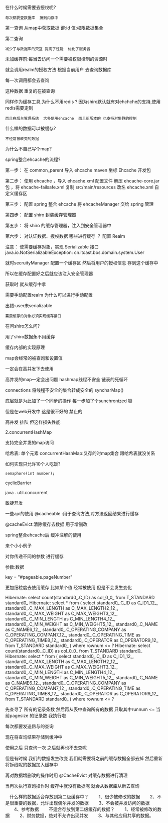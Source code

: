 
在什么时候需要去授权呢?

	每次都要查数据库  搞到内存中

第一查询 从map中获取数据
		键:id  值:权限数据集合

第二查询 

	减少了与数据库的交互 提高了性能  优化了服务器


未加缓存前:每当去访问一个需要被权限控制的资源时

就会调用realm的授权方法  根据当前用户 去查询数据库

每一次调用都会去查询


这种数据 重复的在被查询

同样作为缓存工具,为什么不用redis ?
	因为shiro默认就有对ehchche的支持,使用redis需要定制

	而且在后台管理系统  大多使用ehcache  而且新版本的 也支持对集群的控制


什么样的数据可以被缓存?

	不经常被改变的数据

为什么不自己写个map?

	
spring整合ehcache的流程?

第一步： 在 common_parent 导入 ehcache maven 坐标
Ehcache 开发包

第二步： 使用 ehcache ，导入 ehcache.xml 配置文件
解压 ehcache-core.jar 包 ，将 ehcache-failsafe.xml 复制 src/main/resources
改名 ehcache.xml  自定义缓存区

第三步： 配置 spring 整合 ehcache
将 ehcacheManager 交给 spring 管理

第四步： 配置 shiro 封装缓存管理器

第五步： 将 shiro 的缓存管理器，注入到安全管理器中

第六步： 对认证数据、授权数据 哪些进行缓存 ？
配置 Realm

注意： 使需要缓存对象，实现 Serializable 接口
java.io.NotSerializableException: cn.itcast.bos.domain.system.User



就时secruityManager 配置一个缓存区  然后将用户的授权信息 存到这个缓存中

所以在缓存配置好之后就应该注入安全管理器

获取时 就从缓存中拿




需要手动配置realm  为什么可以进行手动配置


出错:user未serializable 

	需要缓存的对象必须实现缓存接口

在问shiro怎么问?

	
用了shiro数据永不用缓存


缓存内部的实现原理


map会经常的被查询和设置值

一定会在高并发下去使用

高并发的map一定会出问题  hashmap线程不安全  链表的死循环

connections 将线程不安全的集合转成安全的  syncharMap()

底层就是为此加了一个同步的操作  每一步加了个sunchronized 锁

但是在web开发中 这是很不好的  禁止的  

高并发  排队  但这样损失性能

2.concurrentHashMap

支持完全并发的map访问  


哈希表: 单个元素
concurrentHashMap:又存的时map集合  跟哈希表就没关系


如何实现只允许10个人吃饭?

	semaphore(int number);

cyclicBarrier 

java . util.concurrent


敏捷开发


一些api的使用
@cacheable :用于查询方法,对方法返回结果进行缓存

  @cacheEvict:清除缓存去数据  用于增删改

spring整合ehcache后  缓冲注解的使用


来个小小例子

对你传递不同的参数 进行缓存

参数:数据

key = "#pageable.pageNumber"

更加细粒度去使用缓存 比如某个值 经常被使用 但是不会发生变化  


Hibernate: select count(standard0_.C_ID) as col_0_0_ from T_STANDARD standard0_
Hibernate: select * from ( select standard0_.C_ID as C_ID1_12_, standard0_.C_MAX_LENGTH as C_MAX_LENGTH2_12_, standard0_.C_MAX_WEIGHT as C_MAX_WEIGHT3_12_, standard0_.C_MIN_LENGTH as C_MIN_LENGTH4_12_, standard0_.C_MIN_WEIGHT as C_MIN_WEIGHT5_12_, standard0_.C_NAME as C_NAME6_12_, standard0_.C_OPERATING_COMPANY as C_OPERATING_COMPAN7_12_, standard0_.C_OPERATING_TIME as C_OPERATING_TIME8_12_, standard0_.C_OPERATOR as C_OPERATOR9_12_ from T_STANDARD standard0_ ) where rownum <= ?
Hibernate: select count(standard0_.C_ID) as col_0_0_ from T_STANDARD standard0_
Hibernate: select * from ( select standard0_.C_ID as C_ID1_12_, standard0_.C_MAX_LENGTH as C_MAX_LENGTH2_12_, standard0_.C_MAX_WEIGHT as C_MAX_WEIGHT3_12_, standard0_.C_MIN_LENGTH as C_MIN_LENGTH4_12_, standard0_.C_MIN_WEIGHT as C_MIN_WEIGHT5_12_, standard0_.C_NAME as C_NAME6_12_, standard0_.C_OPERATING_COMPANY as C_OPERATING_COMPAN7_12_, standard0_.C_OPERATING_TIME as C_OPERATING_TIME8_12_, standard0_.C_OPERATOR as C_OPERATOR9_12_ from T_STANDARD standard0_ ) where rownum <= ?

先查寻了  所有的记录条数
然后再从表中查询所有的数据  只取其中runnum <=  当前pagesize 的记录数
我执行啦



每次都要发送昂与的查询

现在将查询结果存储到缓冲中	

使用之后 只查询一次  之后就再也不去查呢


但是有时候  我们的数据发生改变 我们就需要将之前的缓存数据全部去掉 然后重新将拆线呢的数据加入缓存中 

再对数据增删改的操作时用  @CacheEvict 对缓存数据进行清理

当再次执行查询操作时 缓存中就没有数据呢  就会从数据库从新去查询


　什么样的数据适合存放到第二级缓存中？
　　1、很少被修改的数据
　　2、不是很重要的数据，允许出现偶尔并发的数据
　　3、不会被并发访问的数据
　　4、参考数据
　　不适合存放到第二级缓存的数据？
　　1、经常被修改的数据
　　2、财务数据，绝对不允许出现并发
　　3、与其他应用共享的数据。







